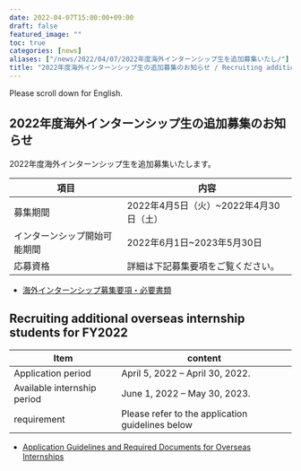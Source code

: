 ```yaml
---
date: 2022-04-07T15:00:00+09:00
draft: false
featured_image: ""
toc: true
categories: [news]
aliases: ["/news/2022/04/07/2022年度海外インターンシップ生を追加募集いたし/"]
title: "2022年度海外インターンシップ生の追加募集のお知らせ / Recruiting additional overseas internship students for FY2022"
---
```

Please scroll down for English.

## 2022年度海外インターンシップ生の追加募集のお知らせ

 2022年度海外インターンシップ生を追加募集いたします。
 
| 項目                   |  内容                                |
| --------------------- | -----------------------------------  |
| 募集期間                |  2022年4月5日（火）~2022年4月30日（土）    |
| インターンシップ開始可能期間 | 2022年6月1日~2023年5月30日            | 
| 応募資格                | 詳細は下記募集要項をご覧ください。          |

- [海外インターンシップ募集要項・必要書類](/internship/required-docs/)

 ## Recruiting additional overseas internship students for FY2022
 
| Item                        |  content                                         |
| --------------------------- | ------------------------------------------------ |
| Application period          | April 5, 2022 – April 30, 2022.                  |
| Available internship period | June 1, 2022 – May 30, 2023.                     | 
| requirement                 | Please refer to the application guidelines below |

- [Application Guidelines and Required Documents for Overseas Internships](/internship/required-docs/)
